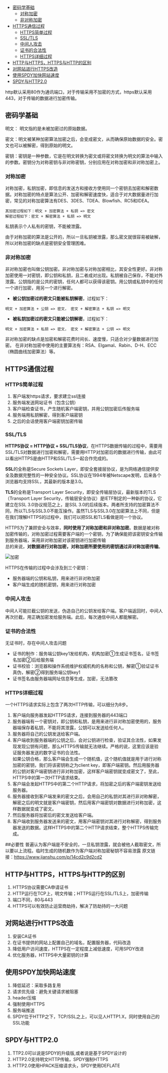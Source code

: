 - [密码学基础](#密码学基础)
  - [对称加密](#对称加密)
  - [非对称加密](#非对称加密)
- [HTTPS通信过程](#https通信过程)
  - [HTTPS简单过程](#https简单过程)
  - [SSL/TLS](#ssltls)
  - [中间人攻击](#中间人攻击)
  - [证书的合法性](#证书的合法性)
  - [HTTPS详细过程](#https详细过程)
- [HTTP与HTTPS，HTTPS与HTTP的区别](#http与httpshttps与http的区别)
- [对网站进行HTTPS改造](#对网站进行https改造)
- [使用SPDY加快网站速度](#使用spdy加快网站速度)
- [SPDY与HTTP2.0](#spdy与http20)

http默认采用80作为通讯端口，对于传输采用不加密的方式，https默认采用443，对于传输的数据进行加密传输。

## 密码学基础

明文： 明文指的是未被加密过的原始数据。

密文：明文被某种加密算法加密之后，会变成密文，从而确保原始数据的安全。密文也可以被解密，得到原始的明文。

密钥：密钥是一种参数，它是在明文转换为密文或将密文转换为明文的算法中输入的参数。密钥分为对称密钥与非对称密钥，分别应用在对称加密和非对称加密上。

### 对称加密
对称加密，私钥加密，即信息的发送方和接收方使用同一个密钥去加密和解密数据。对称加密的特点是算法公开、加密和解密速度快，适合于对大数据量进行加密，常见的对称加密算法有DES、3DES、TDEA、Blowfish、RC5和IDEA。
```
其加密过程如下：明文 + 加密算法 + 私钥 => 密文
解密过程如下：密文 + 解密算法 + 私钥 => 明文
```
私钥表示个人私有的密钥，不能被泄露。

由于对称加密的算法是公开的，所以一旦私钥被泄露，那么密文就很容易被破解，所以对称加密的缺点是密钥安全管理困难。

### 非对称加密
非对称加密也叫做公钥加密。非对称加密与对称加密相比，其安全性更好。非对称加密使用一对密钥，即公钥和私钥，且二者成对出现。私钥被自己保存，不能对外泄露。公钥指的是公共的密钥，任何人都可以获得该密钥。用公钥或私钥中的任何一个进行加密，用另一个进行解密。

 - **被公钥加密过的密文只能被私钥解密**，过程如下：
```
明文 + 加密算法 + 公钥 => 密文， 密文 + 解密算法 + 私钥 => 明文
```

 - **被私钥加密过的密文只能被公钥解密**，过程如下：
```
明文 + 加密算法 + 私钥 => 密文， 密文 + 解密算法 + 公钥 => 明文
```

非对称加密的缺点是加密和解密花费时间长、速度慢，只适合对少量数据进行加密。
在非对称加密中使用的主要算法有：RSA、Elgamal、Rabin、D-H、ECC（椭圆曲线加密算法）等。

## HTTPS通信过程
### HTTPS简单过程
1. 客户端发https请求，要求建立ssl连接
2. 服务端发送网站证书（包含公钥）
3. 客户端检查证书，产生随机客户端密钥，并用公钥加密后传服务端
4. 服务端用私钥解密，得到客户端密钥
5. 之后的会话使用客户端密钥加密传输

### SSL/TLS
**HTTPS协议 = HTTP协议 + SSL/TLS协议**，在HTTPS数据传输的过程中，需要用SSL/TLS对数据进行加密和解密，需要用HTTP对加密后的数据进行传输，由此可以看出HTTPS是由HTTP和SSL/TLS一起合作完成的。

**SSL**的全称是Secure Sockets Layer，即安全套接层协议，是为网络通信提供安全及数据完整性的一种安全协议。SSL协议在1994年被Netscape发明，后来各个浏览器均支持SSL，其最新的版本是3.0。

**TLS**的全称是Transport Layer Security，即安全传输层协议，最新版本的TLS（Transport Layer Security，传输层安全协议）是IETF制定的一种新的协议，它建立在SSL 3.0协议规范之上，是SSL 3.0的后续版本。两者所支持的加密算法不同，所以TLS与SSL3.0不能互操作。虽然TLS与SSL3.0在加密算法上不同，但是在我们理解HTTPS的过程中，我们可以把SSL和TLS看做是同一个协议。

HTTPS为了兼顾安全与效率，**同时使用了对称加密和非对称加密**。数据是被对称加密传输的，对称加密过程需要客户端的一个密钥，为了确保能把该密钥安全传输到服务器端，采用非对称加密对该密钥进行加密传输<br>
总的来说，**对数据进行对称加密，对称加密所要使用的密钥通过非对称加密传输**。

![加密](../img/httpscrypt.png)

HTTPS在传输的过程中会涉及到三个密钥：
 - 服务器端的公钥和私钥，用来进行非对称加密
 - 客户端生成的随机密钥，用来进行对称加密
### 中间人攻击
中间人可能拦截公钥的发送，伪造自己的公钥发给客户端。客户端返回时，中间人再次拦截，用正确加密发给服务端。此后，每次通信中间人都能解密。

### 证书的合法性
无证书时，存在中间人攻击问题
- 证书的制作：服务端公钥key1发给机构，机构加密①生成证书签名，证书签名加密②后给服务端
- 证书校验：浏览器和操作系统维护权威机构的名称和公钥，解密①验证证书真伪，解密②得到服务端公钥key1
- 证书签名由服务器端网址信息等生成，加密，无法篡改

### HTTPS详细过程
一个HTTPS请求实际上包含了两次HTTP传输，可以细分为8步。

1. 客户端向服务器发起HTTPS请求，连接到服务器的443端口
2. 服务器端有一个密钥对，即公钥和私钥，是用来进行非对称加密使用的，服务器端保存着私钥，不能将其泄露，公钥可以发送给任何人。
3. 服务器将自己的公钥发送给客户端。
4. 客户端收到服务器端的公钥之后，会对公钥进行检查，验证其合法性，如果发现发现公钥有问题，那么HTTPS传输就无法继续。严格的说，这里应该是验证服务器发送的数字证书的合法性。<br>
如果公钥合格，那么客户端会生成一个随机值，这个随机值就是用于进行对称加密的密钥，我们将该密钥称之为client key，即客户端密钥。然后用服务器的公钥对客户端密钥进行非对称加密，这样客户端密钥就变成密文了，至此，HTTPS中的第一次HTTP请求结束。
5. 客户端会发起HTTPS中的第二个HTTP请求，将加密之后的客户端密钥发送给服务器。
6. 服务器接收到客户端发来的密文之后，会用自己的私钥对其进行非对称解密，解密之后的明文就是客户端密钥，然后用客户端密钥对数据进行对称加密，这样数据就变成了密文。
7. 然后服务器将加密后的密文发送给客户端。
8. 客户端收到服务器发送来的密文，用客户端密钥对其进行对称解密，得到服务器发送的数据。这样HTTPS中的第二个HTTP请求结束，整个HTTPS传输完成。

##必要性
普遍认为客户端是不安全的，一旦私钥泄露，就会被他人截取密文，所以要以上流程。临时生成的随机数作为客户端对称加密秘钥不容易泄露
原文链接：https://www.jianshu.com/p/14cd2c9d2cd2

## HTTP与HTTPS，HTTPS与HTTP的区别
1. HTTPS协议需要CA申请证书
2. HTTP运行在TCP上，明文传输；HTTPS运行在SSL/TLS上，加密传输
3. 端口不同，80与443
4. HTTPS可以有效防止运营商劫持，解决了防劫持的一大问题

## 对网站进行HTTPS改造
1. 安装CA证书
2. 在证书提供的网站上配置自己的域名，配置服务器，代码改造
3. 降低用户访问速度，HTTPS在一定程度上减低速度，可用SPDY改进
4. 优化服务器，HTTPS中大量密钥的计算
   
## 使用SPDY加快网站速度
1. 降低延迟：采取多路复用
2. 请求优先级：避免关键请求被阻塞
3. header压缩
4. 强制使用HTTPS
5. 服务端推送
6. SPDY位于HTTP之下，TCP/SSL之上，可以见人HTTP1.X，同时使用自己的SSL功能
## SPDY与HTTP2.0
1. TTP2.0可以说是SPDY的升级版,或者说是基于SPDY设计的
2. HTTP2.0支持明文HTTP传输，SPDY强制HTTPS
3. HTTP2.0使用HPACK压缩请求头，SPDY使用DEFLATE